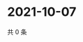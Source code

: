 # 2021-10-07

共 0 条

<!-- BEGIN WEIBO -->
<!-- 最后更新时间 Thu Oct 07 2021 10:03:30 GMT+0800 (China Standard Time) -->

<!-- END WEIBO -->
